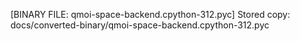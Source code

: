 [BINARY FILE: qmoi-space-backend.cpython-312.pyc]
Stored copy: docs/converted-binary/qmoi-space-backend.cpython-312.pyc
